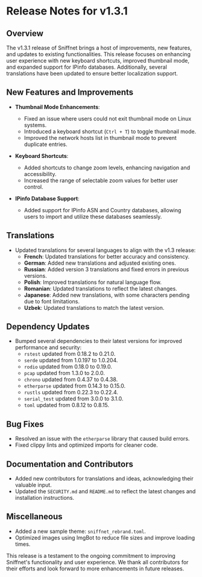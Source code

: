 # Release Notes for v1.3.1

## Overview
The v1.3.1 release of Sniffnet brings a host of improvements, new features, and updates to existing functionalities. This release focuses on enhancing user experience with new keyboard shortcuts, improved thumbnail mode, and expanded support for IPinfo databases. Additionally, several translations have been updated to ensure better localization support.

## New Features and Improvements
- **Thumbnail Mode Enhancements**: 
  - Fixed an issue where users could not exit thumbnail mode on Linux systems.
  - Introduced a keyboard shortcut (`Ctrl + T`) to toggle thumbnail mode.
  - Improved the network hosts list in thumbnail mode to prevent duplicate entries.

- **Keyboard Shortcuts**:
  - Added shortcuts to change zoom levels, enhancing navigation and accessibility.
  - Increased the range of selectable zoom values for better user control.

- **IPinfo Database Support**:
  - Added support for IPinfo ASN and Country databases, allowing users to import and utilize these databases seamlessly.

## Translations
- Updated translations for several languages to align with the v1.3 release:
  - **French**: Updated translations for better accuracy and consistency.
  - **German**: Added new translations and adjusted existing ones.
  - **Russian**: Added version 3 translations and fixed errors in previous versions.
  - **Polish**: Improved translations for natural language flow.
  - **Romanian**: Updated translations to reflect the latest changes.
  - **Japanese**: Added new translations, with some characters pending due to font limitations.
  - **Uzbek**: Updated translations to match the latest version.

## Dependency Updates
- Bumped several dependencies to their latest versions for improved performance and security:
  - `rstest` updated from 0.18.2 to 0.21.0.
  - `serde` updated from 1.0.197 to 1.0.204.
  - `rodio` updated from 0.18.0 to 0.19.0.
  - `pcap` updated from 1.3.0 to 2.0.0.
  - `chrono` updated from 0.4.37 to 0.4.38.
  - `etherparse` updated from 0.14.3 to 0.15.0.
  - `rustls` updated from 0.22.3 to 0.22.4.
  - `serial_test` updated from 3.0.0 to 3.1.0.
  - `toml` updated from 0.8.12 to 0.8.15.

## Bug Fixes
- Resolved an issue with the `etherparse` library that caused build errors.
- Fixed clippy lints and optimized imports for cleaner code.

## Documentation and Contributors
- Added new contributors for translations and ideas, acknowledging their valuable input.
- Updated the `SECURITY.md` and `README.md` to reflect the latest changes and installation instructions.

## Miscellaneous
- Added a new sample theme: `sniffnet_rebrand.toml`.
- Optimized images using ImgBot to reduce file sizes and improve loading times.

This release is a testament to the ongoing commitment to improving Sniffnet's functionality and user experience. We thank all contributors for their efforts and look forward to more enhancements in future releases.